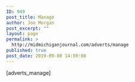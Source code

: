 ```yaml
---
ID: 949
post_title: Manage
author: Jon Morgan
post_excerpt: ""
layout: page
permalink: >
  http://midmichiganjournal.com/adverts/manage
published: true
post_date: 2019-09-08 14:50:08
---
```

[adverts_manage]